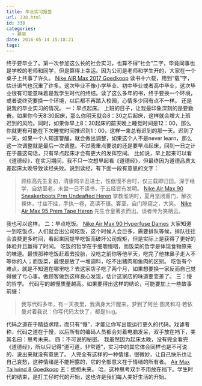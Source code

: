 ```yaml
---
title: 毕业实习报告
url: 338.html
id: 338
categories:
  - 票砸
date: 2016-05-14 15:18:21
tags:
---
```


终于要毕业了。第一次参加这么长的社会实习，也算不得“社会”二字，毕竟同事也是学校的老师和同学，但是算得上幸运。因为公司是老师和学生开的，大家在一个桌子上共事了许久。 [Nike AIR Max 2017 Goedkoop](http://www.nikeairmax2017.nl/) 读书十六载，用到“载”字，估计语气也沉重了许多。这次毕业不像小学毕业、初中毕业或者高中毕业，这次毕业很有可能意味着是我学生时代的终结。读了这么多年的书，终于要换一个环境，或者说终究要换一个环境，以后都不再踏入校园，心情多少回有点不一样。 还是说我的毕业实习的情况。 一：早点起床。 上班的日子，让我最印象深刻的是要勤奋。如果你今天8:30起床，那么你明天就会8：30之后起床，这样就会增大上班迟到的风险。同时，如果你早上8：30起床的前天晚上睡觉时间是12：00，那么你就更有可能在下次睡觉时间推迟到1：00，这样一来总有迟到的那一天。迟到了一天，如果一个人知道警醒，就会做出调整，如果这个人不是never learn，那么这一次调整就是最后一次调整。不过我重点要说的还是要早点起床，回到一日之计在于晨这句话，只有早点起床才会有更大的发挥空间。 比如说，早上起来可以看《道德经》，在实习期间，我不只一次想早起看《道德经》，但最终因为道德品质太差起床太晚导致读经失败。说到读经，有下面一段有意思的文字：

> 顾栋高先生复初，清康熙辛丑进士，性倨慢不合时，仅三载即归田。深于经学，自幼至老，未尝一日不读书，于五经皆有发明。 [Nike Air Max 90 Sneakerboots Prm Undeafted Heren](http://www.nikeairmax2017.nl/nike-air-max-heren-goedkoop/nike-air-max-90-sneakerboots-prm-undeafted-heren.html) 掌教淮阴时，夏月坚闭重门，解衣裸体，寸丝不挂，手执一卷，高读不辍。客至，自门隙窥之，大笑。 [Nike Air Max 95 Prem Tape Heren](http://www.nikeairmax2017.nl/nike-air-max-heren-goedkoop/nike-air-max-95-prem-tape-heren.html) 先生仓皇著衣而出。谈者传为笑柄云。

我也可以这样。 二：早点吃饭。 [Nike Air Max 90 Hyperfuse Dames](http://www.nikeairmax2017.nl/nike-air-max-dame-goedkoop/nike-air-max-90-hyperfuse-dames.html) 大家知道一到吃饭点，人们就会出公司吃饭，这个时候人会巨多，需要排队等候，排队往往会浪费更多时间，看起来因提早吃饭而破坏公司规矩，但是实际上是获得了更好的体验并且赢得了时间。 吃饭的哲学在于细嚼慢咽，而饭菜的哲学是体现食物原来的味道。最恨那种吃饭赶着去投胎，没吃之前你等他半天，吃完了他抹鼻子走人不等你的人；而饭菜，最恨是放了一堆调料，吃不出猪肉和鱼肉的区别。 吃饭有个难点，就是不知道在哪里吃？去这家店子吃了两个月，如果想要换一家反而自己觉得做了亏心事。做顾客做到这样良心发现，估计这家店的味道要变差了。 三：慢的哲学。 代码写的越慢质量越高。如果要得出这样的结论，可能要加上一些故事前缀：

> 我写代码多年，有一天夜里，我满身大汗醒来，梦到了阿兰·图灵和冯·若依曼对着我说：你写代码太快了，都是bug。

代码之道在于精益求精，而只有“慢”，才能让你写出能运行更久的代码。戏谑者称，代码之道在于慢，以后所有的编码人员都会对着电脑发呆，双手放在裆下，美其名曰：思考未来。 四：不可说的秘密。 我虽然因为起床太晚，没有完全看完《道德经》，所以只记得“道可道，非常道”，实习中的其它体会同样也是不可说的，说出来就没有意思了。 人完全有这样的一种情绪，很微妙，让自己快乐也让自己哀愁，这种情绪是不能袒露的，它的全部意义在于情绪的所有者。 [Air Max Tailwind 8 Goedkoop](http://www.goedkoopairmaxnike.nl/nike-air-max-nederland/air-max-tailwind-8.html) 五：想想未来。 哈，这种思考双手不用放在裆下。学生时代的结束，是打工仔时代的开始，这也许是我们每人美好生活的开始。